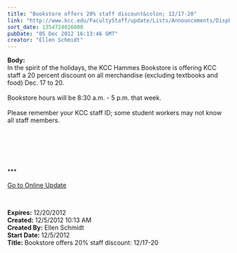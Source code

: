 ```yaml
---
title: "Bookstore offers 20% staff discount&colon; 12/17-20"
link: "http://www.kcc.edu/FacultyStaff/update/Lists/Announcements/DispForm.aspx?ID=921"
sort_date: 1354724026000
pubDate: "05 Dec 2012 16:13:46 GMT"
creator: "Ellen Schmidt"
---
```


<div><b>Body:</b> <div class="ExternalClassE6F11A36F0D943D09C298E4D326610B5"><div>In the spirit of the holidays, the KCC Hammes Bookstore is offering KCC staff a 20 percent discount on all merchandise (excluding textbooks and food) Dec. 17 to 20.</div>
<div> </div>
<div>Bookstore hours will be 8:30 a.m. - 5 p.m. that week. </div>
<div> </div>
<div>Please remember your KCC staff ID; some student workers may not know all staff members.</div>
<div> </div>
<div> </div>
<div> </div>
<div>
<div> </div>
<div>
<div>
<div> </div>
<div>
<p>***</p>
<p><a href="/FacultyStaff/update/Pages/dailyupdate.aspx">Go to Online Update</a></p>
<p> </p></div></div></div></div></div></div>
<div><b>Expires:</b> 12/20/2012</div>
<div><b>Created:</b> 12/5/2012 10:13 AM</div>
<div><b>Created By:</b> Ellen Schmidt</div>
<div><b>Start Date:</b> 12/5/2012</div>
<div><b>Title:</b> Bookstore offers 20% staff discount: 12/17-20</div>
